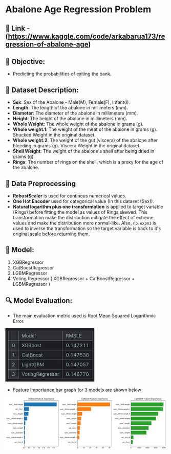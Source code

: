 # Abalone Age Regression Problem

## 🔗 Link - (https://www.kaggle.com/code/arkabarua173/regression-of-abalone-age)

## 📌 Objective:
- Predicting the probabilities of exiting the bank.

## 📄 Dataset Description:
- **Sex**: Sex of the Abalone - Male(M), Female(F), Infant(I).
- **Length**: The length of the abalone in millimeters (mm).
- **Diameter**: The diameter of the abalone in millimeters (mm).
- **Height**: The height of the abalone in millimeters (mm).
- **Whole Weight**: The whole weight of the abalone in grams (g).
- **Whole weight.1**: The weight of the meat of the abalone in grams (g). Shucked Weight in the original dataset.
- **Whole weight.2**: The weight of the gut (viscera) of the abalone after bleeding in grams (g). Viscera Weight in the original dataset.
- **Shell Weight**: The weight of the abalone's shell after being dried in grams (g).
- **Rings**: The number of rings on the shell, which is a proxy for the age of the abalone.

## 🔨 Data Preprocessing
- **RobustScaler** is used for continous numerical values.
- **One Hot Encoder** used for categorical value (In this dataset (Sex)).
- **Natural logarithm plus one transformation** is applied to target variable (Rings) before fitting the model as values of Rings skewed. This transformation make the distribution mitigate the effect of extreme values and make the distribution more normal-like. Also, `np.expm1` is used to inverse the transformation so the target variable is back to it's original scale before returning them.

## 🤖 Model:
1. XGBRegressor
2. CatBoostRegressor
3. LGBMRegressor
4. Voting Regressor ( XGBRegressor + CatBoostRegressor + LGBMRegressor )

## 🔍 Model Evaluation:
- The main evaluation metric used is Root Mean Squared Logarithmic Error.
  
![result](/Snapshots/result.png)

- Feature Importance bar graph for 3 models are shown below

![Feature Importance](/Snapshots/FeatureImportance.png)






